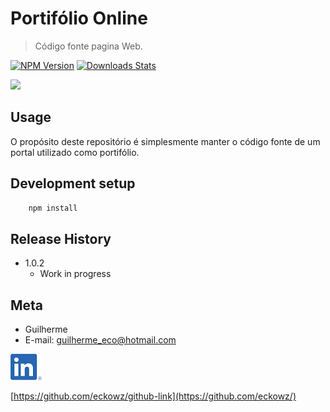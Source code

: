 # Portifólio Online
> Código fonte pagina Web.

[![NPM Version][npm-image]][npm-url]
[![Downloads Stats][npm-downloads]][npm-url]



![](header.png)

## Usage

O propósito deste repositório é simplesmente manter o código fonte de um portal utilizado como portifólio.

## Development setup

```sh
    npm install
```

## Release History

* 1.0.2
    * Work in progress

## Meta

*   Guilherme
*   E-mail: guilherme_eco@hotmail.com

[![Linkedin][linkedin-image]][linkedin-url]

[https://github.com/eckowz/github-link](https://github.com/eckowz/)



<!-- Markdown link & img dfn's -->
[npm-image]: https://img.shields.io/npm/v/datadog-metrics.svg?style=flat-square
[npm-url]: https://npmjs.org/package/datadog-metrics
[npm-downloads]: https://img.shields.io/npm/dm/datadog-metrics.svg?style=flat-square
[wiki]: https://github.com/yourname/yourproject/wiki
[linkedin-image]: https://raw.githubusercontent.com/eckowz/minhaPagina/master/res/img/LI-In-Bug.png
[linkedin-url]: https://www.linkedin.com/in/guilherme-eco-7a892aa7/